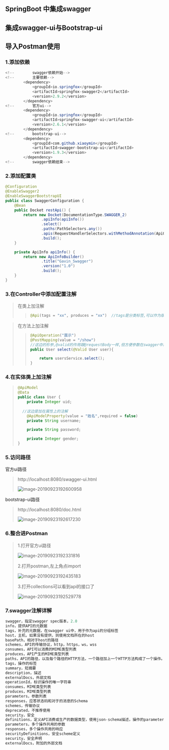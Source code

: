 ##  SpringBoot 中集成swagger

## 集成swagger-ui与Bootstrap-ui

## 导入Postman使用

### 1.添加依赖

```java
<!--        swagger依赖开始-->
<!--        主要依赖-->
        <dependency>
            <groupId>io.springfox</groupId>
            <artifactId>springfox-swagger2</artifactId>
            <version>2.9.2</version>
        </dependency>
<!--        官方ui-->
        <dependency>
            <groupId>io.springfox</groupId>
            <artifactId>springfox-swagger-ui</artifactId>
            <version>2.6.1</version>
        </dependency>
<!--        bootstrap-ui-->
        <dependency>
            <groupId>com.github.xiaoymin</groupId>
            <artifactId>swagger-bootstrap-ui</artifactId>
            <version>1.9.3</version>
        </dependency>
<!--        swagger依赖结束-->
```



### 2.添加配置类

```java
@Configuration    
@EnableSwagger2
@EnableSwaggerBootstrapUI
public class SwaggerConfiguration {
    @Bean
    public Docket restApi() {
        return new Docket(DocumentationType.SWAGGER_2)
                .apiInfo(apiInfo())
                .select()
                .paths(PathSelectors.any())
                .apis(RequestHandlerSelectors.withMethodAnnotation(ApiOperation.class))
                .build();
    }

    private ApiInfo apiInfo() {
        return new ApiInfoBuilder()
                .title("Gavin_Swagger")
                .version("1.0")
                .build();
    }
}
```

### 3.在Controller中添加配置注解

> 在类上加注解
>
> > ```java
> > @Api(tags = "xx", produces = "xx")  //tags是分类标签,可以作为版本号区别
> > ```

> 在方法上加注解
>
> > ```java
> > @ApiOperation("展示")
> > @PostMapping(value = "/show")
> > //这边的形参,@valid的作用跟@requestBody一样,但方便参数在swagger中展示成列表形式(样式友好)
> > public User select(@Valid User user){
> > 
> >     return usersService.select();
> > }
> > ```

### 4.在实体类上加注解

> ```java
> @ApiModel
> @Data
> public class User {
>     private Integer uid;
>   
>   //这边是加在属性上的注解
>     @ApiModelProperty(value = "姓名",required = false)
>     private String username;
> 
>     private String password;
> 
>     private Integer gender;
> }
> ```
>
> 

### 5.访问路径

官方ui路径

> http://localhost:8080/swagger-ui.html
>
> ![image-20190923192600958](https://tva1.sinaimg.cn/large/006y8mN6gy1g79ob2z1lbj31em0ozwij.jpg)

bootstrap-ui路径

> http://localhost:8080/doc.html
>
> ![image-20190923192617230](https://tva1.sinaimg.cn/large/006y8mN6gy1g79obcmg8ej31eq0pf0wy.jpg)

### 6.整合进Postman

> 1.打开官方ui路径
>
> ![image-20190923192331816](https://tva1.sinaimg.cn/large/006y8mN6gy1g79o8j4q49j31550fsgr0.jpg)
>
> 2.打开postman,左上角点import
>
> ![image-20190923192435183](https://tva1.sinaimg.cn/large/006y8mN6gy1g79o9l091zj30wq0czjt0.jpg)
>
> 3.打开collections可以看到api的接口了
>
> ![image-20190923192529778](https://tva1.sinaimg.cn/large/006y8mN6gy1g79oaj7o13j31830ay406.jpg)

### 7.swagger注解详解

```java
swagger，指定swagger spec版本，2.0
info，提供API的元数据
tags，补充的元数据，在swagger ui中，用于作为api的分组标签
host，主机，如果没有提供，则使用文档所在的host
basePath，相对于host的路径
schemes，API的传输协议，http，https，ws，wss
consumes，API可以消费的MIME类型列表
produces，API产生的MIME类型列表
paths，API的路径，以及每个路径的HTTP方法，一个路径加上一个HTTP方法构成了一个操作。每个操作都有以下内容：
tags，操作的标签
summary，短摘要
description，描述
externalDocs，外部文档
operationId，标识操作的唯一字符串
consumes，MIME类型列表
produces，MIME类型列表
parameters，参数列表
responses，应答状态码和对于的消息的Schema
schemes，传输协议
deprecated，不推荐使用
security，安全
definitions，定义API消费或生产的数据类型，使用json-schema描述，操作的parameter和response部分可以通过引用的方式使用definitions部分定义的schema
parameters，多个操作共用的参数
responses，多个操作共用的响应
securityDefinitions，安全scheme定义
security，安全声明
externalDocs，附加的外部文档
```

